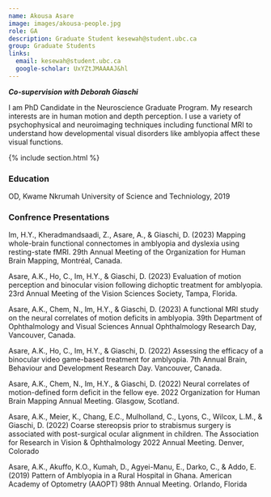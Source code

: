 ```yaml
---
name: Akousa Asare
image: images/akousa-people.jpg 
role: GA 
description: Graduate Student kesewah@student.ubc.ca
group: Graduate Students
links:
  email: kesewah@student.ubc.ca
  google-scholar: UxYZtJMAAAAJ&hl
---
```


***Co-supervision with Deborah Giaschi***

I am PhD Candidate in the Neuroscience Graduate Program. My research interests are in human motion and depth perception. I use a variety of psychophysical and neuroimaging techniques including functional MRI to understand how developmental visual disorders like amblyopia affect these visual functions. 

{% include section.html %}
### Education
OD,  Kwame Nkrumah University of Science and Techniology, 2019
 
### Confrence Presentations
Im, H.Y., Kheradmandsaadi, Z., Asare, A., & Giaschi, D. (2023) Mapping whole-brain functional connectomes in amblyopia and dyslexia using resting-state fMRI. 29th Annual Meeting of the Organization for Human Brain Mapping, Montréal, Canada.

Asare, A.K., Ho, C., Im, H.Y., & Giaschi, D. (2023) Evaluation of motion perception and binocular vision following dichoptic treatment for amblyopia. 23rd Annual Meeting of the Vision Sciences Society, Tampa, Florida.

Asare, A.K., Chem, N., Im, H.Y., & Giaschi, D. (2023) A functional MRI study on the neural correlates of motion deficits in amblyopia. 39th Department of Ophthalmology and Visual Sciences Annual Ophthalmology Research Day, Vancouver, Canada.

Asare, A.K., Ho, C., Im, H.Y., & Giaschi, D. (2022) Assessing the efficacy of a binocular video game-based treatment for amblyopia. 7th Annual Brain, Behaviour and Development Research Day. Vancouver, Canada.

Asare, A.K., Chem, N., Im, H.Y., & Giaschi, D. (2022) Neural correlates of motion-defined form deficit in the fellow eye. 2022 Organization for Human Brain Mapping Annual Meeting. Glasgow, Scotland.

Asare, A.K., Meier, K., Chang, E.C., Mulholland, C., Lyons, C., Wilcox, L.M., & Giaschi, D. (2022) Coarse stereopsis prior to strabismus surgery is associated with post-surgical ocular alignment in children. The Association for Research in Vision & Ophthalmology 2022 Annual Meeting. Denver, Colorado

Asare, A.K., Akuffo, K.O., Kumah, D., Agyei-Manu, E., Darko, C., & Addo, E. (2019) Pattern of Amblyopia in a Rural Hospital in Ghana. American Academy of Optometry (AAOPT) 98th Annual Meeting. Orlando, Florida 

